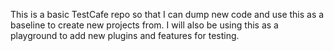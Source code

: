 This is a basic TestCafe repo so that I can dump new code and use this as a baseline to create new projects from. I will also be using this as a playground to add new plugins and features for testing.